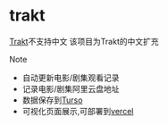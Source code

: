 # trakt

[Trakt](https://trakt.tv/)不支持中文 该项目为Trakt的中文扩充

> [!NOTE]
>
> -  自动更新电影/剧集观看记录
> -  记录电影/剧集阿里云盘地址
> -  数据保存到[Turso](https://turso.tech/)
> -  可视化页面展示,可部署到[vercel](https://vercel.com/nichuanfangs-projects)